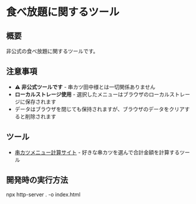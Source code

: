 # 食べ放題に関するツール

## 概要

非公式の食べ放題に関するツールです。

## 注意事項

- **⚠️ 非公式ツールです** - 串カツ田中様とは一切関係ありません
- **ローカルストレージ使用** - 選択したメニューはブラウザのローカルストレージに保存されます
- データはブラウザを閉じても保持されますが、ブラウザのデータをクリアすると削除されます

## ツール

- [串カツメニュー計算サイト](./index.html) - 好きな串カツを選んで合計金額を計算するツール

## 開発時の実行方法

npx http-server . -o index.html
